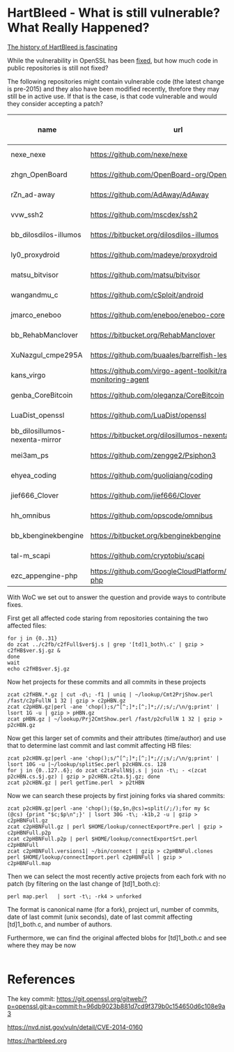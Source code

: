 # HartBleed - What is still vulnerable? What Really Happened?

[The history of HartBleed is fascinating](https://motherboard.vice.com/en_us/article/43zak3/the-internet-was-built-on-the-free-labor-of-open-source-developers-is-that-sustainable?utm_source=hs_email&utm_medium=email&utm_content=70099471)

While the vulnerability in OpenSSL has been [fixed](https://git.openssl.org/gitweb/?p=openssl.git;a=commit;h=96db9023b881d7cd9f379b0c154650d6c108e9a3), but how much code in
public repositories is still not fixed?

The following repositories might contain vulnerable code (the latest change is pre-2015) 
and they also have been modified recently, threfore they may still be in active use.
If that is the case, is that code vulnerable and would they consider accepting a patch?

|name|url|Number of Commits|last commit|last ssl commit|Number of authors|
|----|---|---|---|---|--|
|nexe_nexe|https://github.com/nexe/nexe|853|2019-02-21|2012-11-30|71|
|zhgn_OpenBoard|https://github.com/OpenBoard-org/OpenBoard|3696|2019-02-20|2011-05-19|91|
|rZn_ad-away|https://github.com/AdAway/AdAway|1445|2019-02-16|2012-02-20|77|
|vvw_ssh2|https://github.com/mscdex/ssh2|999|2019-01-23|2012-08-07|69|
|bb_dilosdilos-illumos|https://bitbucket.org/dilosdilos-illumos|27580|2019-01-15|2014-09-11|1848|
|ly0_proxydroid|https://github.com/madeye/proxydroid|136|2018-12-19|2014-10-21|21|
|matsu_bitvisor|https://github.com/matsu/bitvisor|275|2018-12-19|2014-05-09|10|
|wangandmu_c|https://github.com/cSploit/android|1715|2018-12-17|2013-11-05|105|
|jmarco_eneboo|https://github.com/eneboo/eneboo-core|791|2018-12-16|2011-09-29|21|
|bb_RehabManclover|https://bitbucket.org/RehabManclover|5019|2018-11-09|2013-12-03|20|
|XuNazgul_cmpe295A|https://github.com/buaales/barrelfish-les|6089|2018-10-28|2012-05-08|74|
|kans_virgo|https://github.com/virgo-agent-toolkit/rackspace-monitoring-agent|8363|2018-10-15|2012-03-12|75|
|genba_CoreBitcoin|https://github.com/oleganza/CoreBitcoin|662|2018-10-10|2014-02-16|37|
|LuaDist_openssl|https://github.com/LuaDist/openssl|24|2018-08-08|2011-07-01|6|
|bb_dilosillumos-nexenta-mirror|https://bitbucket.org/dilosillumos-nexenta-mirror|19135|2018-08-07|2014-09-15|1817|
|mei3am_ps|https://github.com/zengge2/Psiphon3|15185|2018-07-25|2012-03-15|43|
|ehyea_coding|https://github.com/guoliqiang/coding|594|2018-07-18|2013-07-12|5|
|jief666_Clover|https://github.com/jief666/Clover|4516|2018-06-10|2013-12-03|21|
|hh_omnibus|https://github.com/opscode/omnibus|3574|2018-04-15|2010-08-18|230|
|bb_kbenginekbengine|https://bitbucket.org/kbenginekbengine|2128|2018-04-02|2012-04-03|6|
|tal-m_scapi|https://github.com/cryptobiu/scapi|3261|2018-01-08|2014-07-06|30|
|ezc_appengine-php|https://github.com/GoogleCloudPlatform/appengine-php|6|2018-01-08|2013-09-19|3|


With WoC we set out to answer the question and provide ways to
contribute fixes.

First get all affected code staring from repositories containing the
two affected files:
```
for j in {0..31}
do zcat ../c2fb/c2fFull$ver$j.s | grep '[td]1_both\.c' | gzip > c2fHB$ver.$j.gz &
done
wait
echo c2fHB$ver.$j.gz
```

Now het projects for these commits and all commits in these projects
```
zcat c2fHBN.*.gz | cut -d\; -f1 | uniq | ~/lookup/Cmt2PrjShow.perl /fast/c2pFullN 1 32 | gzip > c2pHBN.gz
zcat c2pHBN.gz|perl -ane 'chop();s/^[^;]*;[^;]*;//;s/;/\n/g;print' | lsort 1G -u | gzip > pHBN.gz
zcat pHBN.gz | ~/lookup/Prj2CmtShow.perl /fast/p2cFullN 1 32 | gzip > p2cHBN.gz
```

Now get this larger set of commits and their attributes (time/author)
and use that to determine last commit and last commit affecting HB files:
```
zcat p2cHBN.gz|perl -ane 'chop();s/^[^;]*;[^;]*;//;s/;/\n/g;print' | lsort 10G -u |~/lookup/splitSec.perl p2cHBN.cs. 128
for j in {0..127..6}; do zcat c2taFullN$j.s | join -t\; - <(zcat p2cHBN.cs.$j.gz) | gzip > p2cHBN.c2ta.$j.gz; done
zcat p2cHBN.gz | perl getTime.perl  > p2tHBN
```

Now we can search these projects by first joining forks via shared commits:
```
zcat p2cHBN.gz|perl -ane 'chop();($p,$n,@cs)=split(/;/);for my $c (@cs) {print "$c;$p\n";}' | lsort 30G -t\; -k1b,2 -u | gzip > c2pHBNFull.gz
zcat c2pHBNFull.gz | perl $HOME/lookup/connectExportPre.perl | gzip > c2pHBNFull.p2p
zcat c2pHBNFull.p2p | perl $HOME/lookup/connectExportSrt.perl c2pHBNFull
zcat c2pHBNFull.versions1| ~/bin/connect | gzip > c2pHBNFul.clones
perl $HOME/lookup/connectImport.perl c2pHBNFull | gzip > c2pHBNFull.map

```

Then we can select the most recently active projects from each fork with no patch (by filtering on the last change of [td]1_both\.c):
```
perl map.perl   | sort -t\; -rk4 > unforked
```
The format is canonical name (for a fork), project url, number of commits, date of last commit (unix seconds), date of
last commit affecting  [td]1_both\.c, and number of authors.

Furthermore, we can find the original affected blobs for [td]1_both\.c and see where they may be now
```
```

# References

The key commit:
https://git.openssl.org/gitweb/?p=openssl.git;a=commit;h=96db9023b881d7cd9f379b0c154650d6c108e9a3

https://nvd.nist.gov/vuln/detail/CVE-2014-0160

https://hartbleed.org
